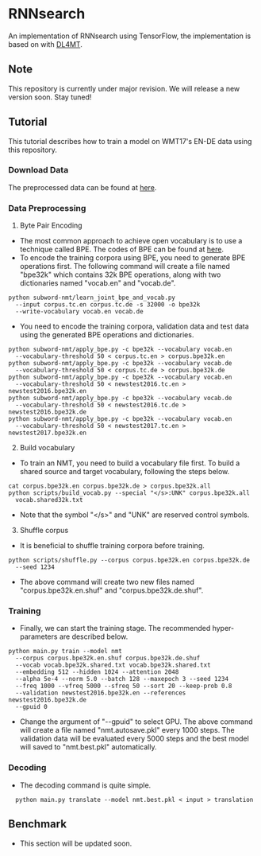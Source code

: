 # RNNsearch
An implementation of RNNsearch using TensorFlow, the implementation is based on
with [DL4MT](https://github.com/nyu-dl/dl4mt-tutorial).

## Note
This repository is currently under major revision. We will release a new 
version soon. Stay tuned!


## Tutorial
This tutorial describes how to train a model on WMT17's EN-DE data using this
repository.

### Download Data
The preprocessed data can be found at 
[here](http://data.statmt.org/wmt17/translation-task/preprocessed/de-en/).

### Data Preprocessing
1. Byte Pair Encoding
  * The most common approach to achieve open vocabulary is to use a technique
  called BPE. The codes of BPE can be found at 
  [here](https://github.com/rsennrich/subword-nmt).
  * To encode the training corpora using BPE, you need to generate BPE 
  operations first. The following command will create a file named "bpe32k" 
  which contains 32k BPE operations, along with two dictionaries named 
  "vocab.en" and "vocab.de".
  ```
  python subword-nmt/learn_joint_bpe_and_vocab.py 
    --input corpus.tc.en corpus.tc.de -s 32000 -o bpe32k 
    --write-vocabulary vocab.en vocab.de
  ```
  * You need to encode the training corpora, validation data and test data
  using the generated BPE operations and dictionaries. 
  ```
  python subword-nmt/apply_bpe.py -c bpe32k --vocabulary vocab.en 
    --vocabulary-threshold 50 < corpus.tc.en > corpus.bpe32k.en
  python subword-nmt/apply_bpe.py -c bpe32k --vocabulary vocab.de 
    --vocabulary-threshold 50 < corpus.tc.de > corpus.bpe32k.de
  python subword-nmt/apply_bpe.py -c bpe32k --vocabulary vocab.en 
    --vocabulary-threshold 50 < newstest2016.tc.en > newstest2016.bpe32k.en
  python subword-nmt/apply_bpe.py -c bpe32k --vocabulary vocab.de 
    --vocabulary-threshold 50 < newstest2016.tc.de > newstest2016.bpe32k.de
  python subword-nmt/apply_bpe.py -c bpe32k --vocabulary vocab.en 
    --vocabulary-threshold 50 < newstest2017.tc.en > newstest2017.bpe32k.en
  ```
  
2. Build vocabulary
  * To train an NMT, you need to build a vocabulary file first. To build a 
  shared source and target vocabulary, following the steps below.
  ```
  cat corpus.bpe32k.en corpus.bpe32k.de > corpus.bpe32k.all
  python scripts/build_vocab.py --special "</s>:UNK" corpus.bpe32k.all 
    vocab.shared32k.txt
  ```
  * Note that the symbol "\</s\>" and "UNK" are reserved control symbols.
3. Shuffle corpus
  * It is beneficial to shuffle training corpora before training.
  ```
  python scripts/shuffle.py --corpus corpus.bpe32k.en corpus.bpe32k.de 
    --seed 1234
  ```
  * The above command will create two new files named "corpus.bpe32k.en.shuf"
  and "corpus.bpe32k.de.shuf".

### Training
  * Finally, we can start the training stage. The recommended hyper-parameters 
  are described below.
  ```
  python main.py train --model nmt  
    --corpus corpus.bpe32k.en.shuf corpus.bpe32k.de.shuf 
    --vocab vocab.bpe32k.shared.txt vocab.bpe32k.shared.txt 
    --embedding 512 --hidden 1024 --attention 2048
    --alpha 5e-4 --norm 5.0 --batch 128 --maxepoch 3 --seed 1234 
    --freq 1000 --vfreq 5000 --sfreq 50 --sort 20 --keep-prob 0.8
    --validation newstest2016.bpe32k.en --references newstest2016.bpe32k.de
    --gpuid 0
  ```
  * Change the argument of "--gpuid" to select GPU. The above command will 
  create a file named "nmt.autosave.pkl" every 1000 steps. The validation data
  will be evaluated every 5000 steps and the best model will saved to 
  "nmt.best.pkl" automatically.

### Decoding
  * The decoding command is quite simple.
  ```
    python main.py translate --model nmt.best.pkl < input > translation
  ```

## Benchmark
  * This section will be updated soon.
